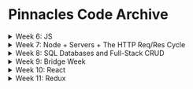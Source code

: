 # Pinnacles Code Archive


<details>
  <summary>Week 6: JS</summary>

  ##### Monday - 07/08:
  * [Values and Expressions](https://github.com/PrimeAcademy/pinnacles-values-and-expressions)
  * [Writing Code to Solve Problems](https://github.com/PrimeAcademy/pinnacles-writing-code-to-solve-problems)

  ##### Tuesday - 07/09:
  * [How to Software Dev](https://github.com/PrimeAcademy/pinnacles-how-to-software-dev)
  * [Bonus Calculator Solution](https://github.com/PrimeAcademy/pinnacles-bonus-calculator)

  ##### Wednesday - 07/10:
  * [The Modulo Operator](https://github.com/PrimeAcademy/pinnacles-modulo)

  ##### Thursday - 07/11:
  * [Event-Driven Programming](https://github.com/PrimeAcademy/pinnacles-event-driven-programming)

  ##### Friday - 07/12:
  * [Example To-Do App](https://github.com/PrimeAcademy/pinnacles-todo-app)

</details>


<details>
  <summary>Week 7: Node + Servers + The HTTP Req/Res Cycle</summary>

  ##### Monday - 07/15:
  * [WC Salary Calculator Solution](https://github.com/PrimeAcademy/pinnacles-wc-salary-calculator-solution)
  * [WC Salary Calculator Solution, Refactored](https://github.com/PrimeAcademy/pinnacles-wc-salary-calculator-refactored-solution)
  * [Git Branching w/ Platypus Fun](https://github.com/PrimeAcademy/pinnacles-git-branching-platypus-club)

  ##### Tuesday - 07/16:
  * [Hello Node](https://github.com/PrimeAcademy/pinnacles-hello-node)
  * [Hello Server](https://github.com/PrimeAcademy/pinnacles-hello-server)

  ##### Wednesday - 07/17:
  * [Client-Server Req-Res Cycle: GET](https://github.com/PrimeAcademy/pinnacles-client-server-req-res)
  * [Client-Server Req-Res Cycle: GET & POST](https://github.com/PrimeAcademy/pinnacles-client-server-get-post)

</details>


<details>
  <summary>Week 8: SQL Databases and Full-Stack CRUD</summary>

  ##### Monday - 07/22:
  * [WC Server-Side Calculator Solution](https://github.com/PrimeAcademy/pinnacles-server-side-calculator-solution)
  * [Express Routers](https://github.com/PrimeAcademy/pinnacles-express-routers)

  ##### Tuesday - 07/23:
  * [Hello SQL](https://github.com/PrimeAcademy/pinnacles-sql-intro)
  * [Full-Stack GET](https://github.com/PrimeAcademy/pinnacles-full-stack-get)
  * [Full-Stack GET/POST](https://github.com/PrimeAcademy/pinnacles-full-stack-get-post)

  ##### Wednesday - 07/24:
  * [Pull Requests](https://github.com/PrimeAcademy/pinnnacles-pull-requests)
  * [Full-Stack GET/POST/DELETE](https://github.com/PrimeAcademy/pinnacles-full-stack-get-post-delete)
  * [Full-Stack GET/POST/DELETE/PUT](https://github.com/PrimeAcademy/pinnacles-full-stack-get-post-delete-put)

</details>


<details>
  <summary>Week 9: Bridge Week</summary>

  ##### Monday - 07/29:
  * [WC To-Do List Solution](https://github.com/PrimeAcademy/pinnacles-to-do-list-solution)

  ##### Tuesday - 07/30:
  * [Refactoring](https://github.com/PrimeAcademy/pinnacles-refactoring)

  ##### Friday - 08/02:
  * [HTML | CSS | Flexbox](https://github.com/PrimeAcademy/pinnacles-html-css-flexbox)

</details>


<details>
  <summary>Week 10: React</summary>

  ##### Monday - 08/05:
  * [React Components](https://github.com/PrimeAcademy/pinnacles-hello-react)
  * [React State](https://github.com/PrimeAcademy/pinnacles-react-state)
  * [A Conceptual Diagram of Instagram's Hypothetical Components 🙂](https://github.com/matthew-black/biscayne_hello_react/blob/main/README.md)

  ##### Tuesday - 08/06:
  * [React Inputs](https://github.com/PrimeAcademy/pinnacles-react-inputs)
  * [Track Runner Solution](https://github.com/PrimeAcademy/pinnacles-track-runner-solve)
  * [Full-Stack React GET/POST](https://github.com/PrimeAcademy/pinnacles-full-stack-react)

  ##### Wednesday - 08/07:
  * [Full-Stack React (Non-Modularized GET/POST)](https://github.com/PrimeAcademy/pinnacles-full-stack-react)
  * [Full-Stack React (Modularized GET/POST/DELETE/PUT)](https://github.com/PrimeAcademy/pinnacles-full-stack-modular-react-crud)

  ##### Friday - 08/09:
  * [React Conditional Rendering Examples](https://github.com/PrimeAcademy/pinnacles-react-conditional-rendering)

</details>


<details>
  <summary>Week 11: Redux</summary>

  ##### Monday - 08/12:
  * [React Gallery / Local Merge Conflict Demo / Levitating Goats](https://github.com/PrimeAcademy/pinnacles-react-gallery)
  * [React Router](https://github.com/PrimeAcademy/pinnacles-react-router)

  ##### Tuesday - 08/13:
  * [Redux Intro](https://github.com/PrimeAcademy/pinnacles-redux-intro)
  
  ##### Wednesday - 08/14:
  * [Fibonacci and Recursion](https://github.com/PrimeAcademy/pinnacles-fibonacci-recursion)
    * There's a link to the lecture recording in this. 🙂
  * [Redux w/ Full-Stack](https://github.com/PrimeAcademy/pinnacles-full-stack-with-redux)
  * [Shopping Cart Solution w/ Stretch Goals](https://github.com/PrimeAcademy/pinnacles-redux-shopping-cart)

</details>
